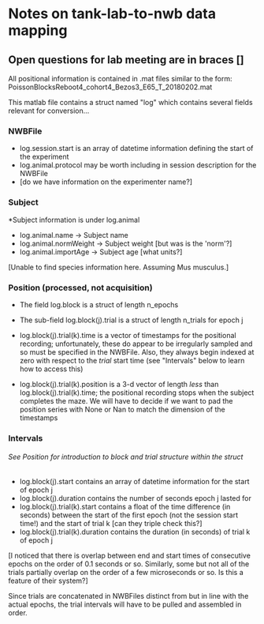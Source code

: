 # Notes on tank-lab-to-nwb data mapping
## Open questions for lab meeting are in braces []

All positional information is contained in .mat files similar to the form: PoissonBlocksReboot4_cohort4_Bezos3_E65_T_20180202.mat

This matlab file contains a struct named "log" which contains several fields relevant for conversion...

### NWBFile
* log.session.start is an array of datetime information defining the start of the experiment
* log.animal.protocol may be worth including in session description for the NWBFile
* [do we have information on the experimenter name?]

### Subject
*Subject information is under log.animal
  * log.animal.name -> Subject name
  * log.animal.normWeight -> Subject weight [but was is the 'norm'?]
  * log.animal.importAge -> Subject age [what units?]

[Unable to find species information here. Assuming Mus musculus.]


### Position (processed, not acquisition)
* The field log.block is a struct of length n_epochs
* The sub-field log.block(j).trial is a struct of length n_trials for epoch j

* log.block(j).trial(k).time is a vector of timestamps for the positional recording; unfortunately, these do appear to be irregularly sampled and so must be specified in the NWBFile. Also, they always begin indexed at zero with respect to the *trial* start time (see "Intervals" below to learn how to access this)
* log.block(j).trial(k).position is a 3-d vector of length *less* than log.block(j).trial(k).time; the positional recording stops when the subject completes the maze. We will have to decide if we want to pad the position series with None or Nan to match the dimension of the timestamps
  
  
### Intervals
###### See Position for introduction to block and trial structure within the struct
* log.block(j).start contains an array of datetime information for the start of epoch j
* log.block(j).duration contains the number of seconds epoch j lasted for
* log.block(j).trial(k).start contains a float of the time difference (in seconds) between the start of the first epoch (not the session start time!) and the start of trial k [can they triple check this?]
* log.block(j).trial(k).duration contains the duration (in seconds) of trial k of epoch j

[I noticed that there is overlap between end and start times of consecutive epochs on the order of 0.1 seconds or so. Similarly, some but not all of the trials partially overlap on the order of a few microseconds or so. Is this a feature of their system?]

Since trials are concatenated in NWBFiles distinct from but in line with the actual epochs, the trial intervals will have to be pulled and assembled in order.
